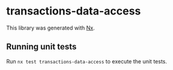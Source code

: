 # transactions-data-access

This library was generated with [Nx](https://nx.dev).

## Running unit tests

Run `nx test transactions-data-access` to execute the unit tests.
